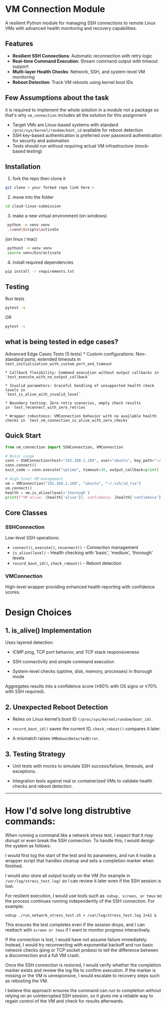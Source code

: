 # VM Connection Module

A resilient Python module for managing SSH connections to remote Linux VMs with advanced health monitoring and recovery capabilities.

## Features
- **Resilient SSH Connections**: Automatic reconnection with retry logic
- **Real-time Command Execution**: Stream command output with timeout support
- **Multi-layer Health Checks**: Network, SSH, and system-level VM monitoring
- **Reboot Detection**: Track VM reboots using kernel boot IDs
## Few Assumptions about the task 
it is required to implement the whole solution in a *module* not a package so that's why `vm_connection` includes all the solution for this assignment 
- Target VMs are Linux-based systems with standard `/proc/sys/kernel/random/boot_id` available for reboot detection
- SSH key-based authentication is preferred over password authentication for security and automation
- Tests should run without requiring actual VM infrastructure (mock-based testing)
## Installation
1. fork the repo then clone it
```bash
git clone < your forked repo link here >
```
2. move into the folder
```bash
cd cloud-linux-submission
```
3. make a new virtual environment (on windows)
```bash
 python -m venv venv
 .\venv\Scripts\activate
```
(on linux / mac)
```bash
 python3 -m venv venv
 source venv/bin/activate
```
4. install required dependencies 
```bash
pip install -r requirements.txt
```
## Testing
Run tests  
```bash 
pytest -q 
``` 
OR 
```bash
pytest -v
```
## what is being tested in edge cases? 
 Advanced Edge Cases Tests (5 tests)
    * Custom configurations: Non-standard ports, extended timeouts in `test_initialization_with_custom_port_and_timeout`

    * Callback flexibility: Command execution without output callbacks in 
    `test_execute_with_no_output_callback`

    * Invalid parameters: Graceful handling of unsupported health check levels in 
    `test_is_alive_with_invalid_level`

    * Boundary testing: Zero retry scenarios, empty check results
    in `test_reconnect_with_zero_retries`

    * Wrapper robustness: VMConnection behavior with no available health checks in `test_vm_connection_is_alive_with_zero_checks`

## Quick Start

```python
from vm_connection import SSHConnection, VMConnection

# Basic usage
conn = SSHConnection(host="192.168.1.100", user="ubuntu", key_path="~/.ssh/id_rsa")
conn.connect()
exit_code = conn.execute("uptime", timeout=30, output_callback=print)

# High-level VM management
vm = VMConnection("192.168.1.100", "ubuntu", "~/.ssh/id_rsa")
vm.connect()
health = vm.is_alive(level='thorough')
print(f"VM alive: {health['alive']}, confidence: {health['confidence']:.2f}")
```

## Core Classes

### SSHConnection
Low-level SSH operations:
- `connect()`, `execute()`, `reconnect()` - Connection management
- `is_alive(level)` - Health checking with 'basic', 'medium', 'thorough' levels
- `record_boot_id()`, `check_reboot()` - Reboot detection

### VMConnection
High-level wrapper providing enhanced health reporting with confidence scores.

# Design Choices
 ## 1. is_alive() Implementation

Uses layered detection:

* ICMP ping, TCP port behavior, and TCP stack responsiveness

* SSH connectivity and simple command execution

* System-level checks (uptime, disk, memory, processes) in thorough mode

Aggregates results into a confidence score (≥60% with OS signs or ≥70% with SSH required).

## 2. Unexpected Reboot Detection

* Relies on Linux kernel’s boot ID `(/proc/sys/kernel/random/boot_id)`.

* `record_boot_id()` saves the current ID, `check_reboot()` compares it later.

* A mismatch raises `VMRebootDetectedError`.

## 3. Testing Strategy

* Unit tests with mocks to simulate SSH success/failure, timeouts, and exceptions.

* Integration tests against real or containerized VMs to validate health checks and reboot detection.

----
# How I'd solve long distrubtive commands:

When running a command like a network stress test, I expect that it may disrupt or even break the SSH connection. To handle this, I would design the system as follows:

I would first log the start of the test and its parameters, and run it inside a wrapper script that handles cleanup and sets a completion marker when finished.

I would also store all output locally on the VM (for example in `/var/log/stress_test.log)` so I can review it later even if the SSH session is lost.

For resilient execution, I would use tools such as` nohup, screen, or tmux` so the process continues running independently of the SSH connection. For example:

`nohup ./run_network_stress_test.sh > /var/log/stress_test.log 2>&1 &`

This ensures the test completes even if the session drops, and I can reattach with `screen or tmux` if I want to monitor progress interactively.

If the connection is lost, I would have not assume failure immediately. Instead, I would try reconnecting with exponential backoff and run basic network checks (ping or TCP socket probes) to tell the difference between a disconnection and a full VM crash.

Once the SSH connection is restored, I would verify whether the completion marker exists and review the log file to confirm execution. If the marker is missing or the VM is unresponsive, I would escalate to recovery steps such as rebooting the VM.

I believe this approach ensures the command can run to completion without relying on an uninterrupted SSH session, so it gives me a reliable way to regain control of the VM and check for results afterwards.
